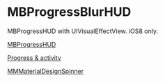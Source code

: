 # MBProgressBlurHUD
MBProgressHUD with UIVisualEffectView. iOS8 only. 

[MBProgressHUD](https://github.com/jdg/MBProgressHUD)

[Progress & activity](http://www.google.com/design/spec/components/progress-activity.html#progress-activity-types-of-indicators)

[MMMaterialDesignSpinner](https://github.com/misterwell/MMMaterialDesignSpinner)
